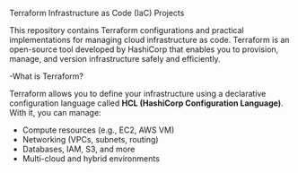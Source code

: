  Terraform Infrastructure as Code (IaC) Projects

This repository contains Terraform configurations and practical implementations for managing cloud infrastructure as code. Terraform is an open-source tool developed by HashiCorp that enables you to provision, manage, and version infrastructure safely and efficiently.

-What is Terraform?

Terraform allows you to define your infrastructure using a declarative configuration language called **HCL (HashiCorp Configuration Language)**. With it, you can manage:
- Compute resources (e.g., EC2, AWS VM)
- Networking (VPCs, subnets, routing)
- Databases, IAM, S3, and more
- Multi-cloud and hybrid environments
